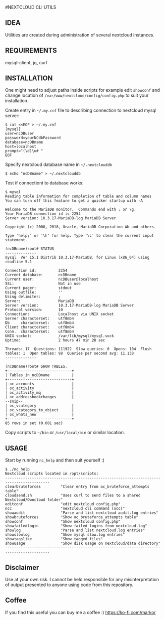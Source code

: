 #NEXTCLOUD CLI UTILS

## IDEA
Utilities are created during administration of several nextcloud instances.

## REQUIREMENTS
mysql-client, jq, curl

## INSTALLATION
One might need to adjust paths inside scripts for example edit `showconf` and change location of `/var/www/nextcloud/config/config.php` to suit your installation.

Create entry in `~/.my.cnf` file to describing connection to nextcloud mysql server:
```
$ cat <<EOF > ~/.my.cnf
[mysql]
user=ncDBuser
password=yourNCdbPassword
database=ncDBname
host=localhost
prompt="(\d)\u# "
EOF
```

Specify nextcloud database name in `~/.nextclouddb`
```
$ echo "ncDBname" > ~/.nextclouddb
```

Test if connectiont to database works:
```
$ mysql
Reading table information for completion of table and column names
You can turn off this feature to get a quicker startup with -A

Welcome to the MariaDB monitor.  Commands end with ; or \g.
Your MariaDB connection id is 2254
Server version: 10.3.17-MariaDB-log MariaDB Server

Copyright (c) 2000, 2018, Oracle, MariaDB Corporation Ab and others.

Type 'help;' or '\h' for help. Type '\c' to clear the current input statement.

(ncDBname)root# STATUS
--------------
mysql  Ver 15.1 Distrib 10.3.17-MariaDB, for Linux (x86_64) using readline 5.1

Connection id:          2254
Current database:       ncDBname
Current user:           ncDBuser@localhost
SSL:                    Not in use
Current pager:          stdout
Using outfile:          ''
Using delimiter:        ;
Server:                 MariaDB
Server version:         10.3.17-MariaDB-log MariaDB Server
Protocol version:       10
Connection:             Localhost via UNIX socket
Server characterset:    utf8mb4
Db     characterset:    utf8mb4
Client characterset:    utf8mb4
Conn.  characterset:    utf8mb4
UNIX socket:            /var/lib/mysql/mysql.sock
Uptime:                 2 hours 47 min 28 sec

Threads: 17  Questions: 111922  Slow queries: 0  Opens: 104  Flush tables: 1  Open tables: 98  Queries per second avg: 11.138
--------------

(ncDBname)root# SHOW TABLES;
+-----------------------------+
| Tables_in_ncDBname          |
+-----------------------------+
| oc_accounts                 |
| oc_activity                 |
| oc_activity_mq              |
| oc_addressbookchanges       |
--snip--
| oc_vcategory                |
| oc_vcategory_to_object      |
| oc_whats_new                |
+-----------------------------+
85 rows in set (0.001 sec)
```

Copy scripts to `~/bin` or `/usr/local/bin` or similar location.

## USAGE
Start by running `nc_help` and then suit yourself :)

```
$ ./nc_help
Nextcloud scripts located in /opt/scripts:
------------------------------------------------------------------------------------------
clearbruteforces         "Clear entry from oc_bruteforce_attempts table"
cloudsend.sh             "Uses curl to send files to a shared Nextcloud/Owncloud folder"
editconf                 "edit nextcloud config.php"
ncc                      "nextcloud cli command (occ)"
showaudit                "Parse and list nextcloud audit.log entries"
showbruteforces          "Show oc_bruteforce_attempts table"
showconf                 "Show nextcloud config.php"
showfailedlogin          "Show failed logins from nextcloud.log"
showlog                  "Parse and list nextcloud.log entries"
showslowlog              "Show mysql slow.log entries"
showtagslike             "Show tagged files"
showusage                "Show disk usage on nextcloud/data directory"
------------------------------------------------------------------------------------------
```
## Disclaimer
Use at your own risk. I cannot be held responsible for any misinterpretation of output presented to anyone using code from this repository.

## Coffee
If you find this useful you can buy me a coffee :) https://ko-fi.com/markor


